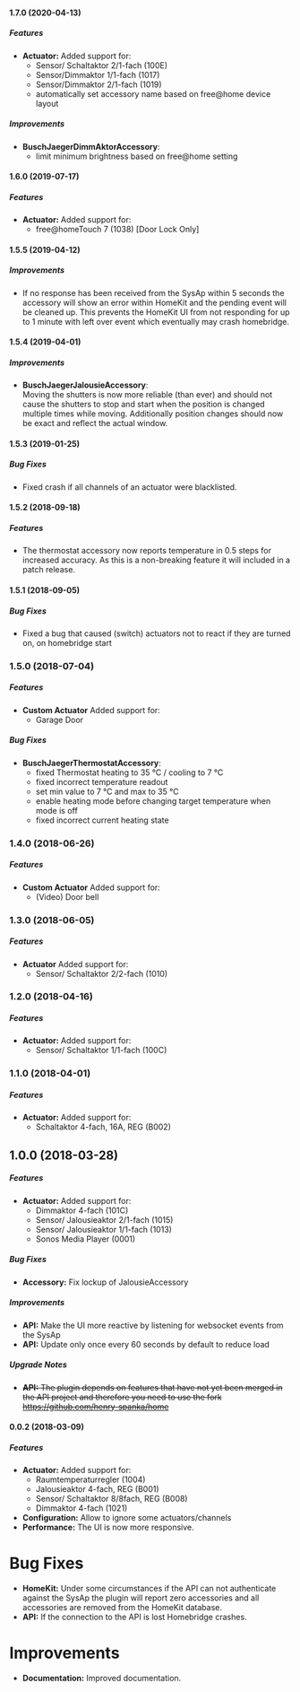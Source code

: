 #### 1.7.0 (2020-04-13)

##### Features

* **Actuator:** Added support for:
    - Sensor/ Schaltaktor 2/1-fach (100E)
    - Sensor/Dimmaktor 1/1-fach (1017)
    - Sensor/Dimmaktor 2/1-fach (1019)
    - automatically set accessory name based on free@home device layout

##### Improvements
* **BuschJaegerDimmAktorAccessory**:
    - limit minimum brightness based on free@home setting

#### 1.6.0 (2019-07-17)

##### Features

* **Actuator:** Added support for:
    - free@homeTouch 7 (1038) [Door Lock Only]

#### 1.5.5 (2019-04-12)

##### Improvements

* If no response has been received from the SysAp within 5 seconds the accessory will show an error within HomeKit and the pending event will be cleaned up. This prevents the HomeKit UI from not responding for up to 1 minute with left over event which eventually may crash homebridge.

#### 1.5.4 (2019-04-01)

##### Improvements

* **BuschJaegerJalousieAccessory**:  
    Moving the shutters is now more reliable (than ever) and should not cause the shutters to stop and start when the position is changed multiple times while moving. Additionally position changes should now be exact and reflect the actual window.

#### 1.5.3 (2019-01-25)

##### Bug Fixes

* Fixed crash if all channels of an actuator were blacklisted.

#### 1.5.2 (2018-09-18)

##### Features

* The thermostat accessory now reports temperature in 0.5 steps for increased accuracy.
As this is a non-breaking feature it will included in a patch release.

#### 1.5.1 (2018-09-05)

##### Bug Fixes

* Fixed a bug that caused (switch) actuators not to react if they are turned on,
on homebridge start

### 1.5.0 (2018-07-04)

##### Features

* **Custom Actuator** Added support for:
    - Garage Door

##### Bug Fixes
* **BuschJaegerThermostatAccessory**:
    - fixed Thermostat heating to 35 °C / cooling to 7 °C
    - fixed incorrect temperature readout
    - set min value to 7 °C and max to 35 °C
    - enable heating mode before changing target temperature when mode is off
    - fixed incorrect current heating state

### 1.4.0 (2018-06-26)

##### Features

* **Custom Actuator** Added support for:
    - (Video) Door bell

### 1.3.0 (2018-06-05)

##### Features


* **Actuator** Added support for:
    - Sensor/ Schaltaktor 2/2-fach (1010)

### 1.2.0 (2018-04-16)

##### Features

* **Actuator:** Added support for:
    - Sensor/ Schaltaktor 1/1-fach (100C)

### 1.1.0 (2018-04-01)

##### Features

* **Actuator:** Added support for:
    - Schaltaktor 4-fach, 16A, REG (B002)

## 1.0.0 (2018-03-28)

##### Features

* **Actuator:** Added support for:
    - Dimmaktor 4-fach (101C)
    - Sensor/ Jalousieaktor 2/1-fach (1015)
    - Sensor/ Jalousieaktor 1/1-fach (1013)
    - Sonos Media Player (0001)

##### Bug Fixes

* **Accessory:** Fix lockup of JalousieAccessory

##### Improvements

* **API:** Make the UI more reactive by listening for websocket events from the SysAp
* **API:** Update only once every 60 seconds by default to reduce load

##### Upgrade Notes
* ~~**API:** The plugin depends on features that have not yet been merged in the API project and therefore you need to use the fork https://github.com/henry-spanka/home~~

#### 0.0.2 (2018-03-09)

##### Features

* **Actuator:** Added support for:
    - Raumtemperaturregler (1004)
    - Jalousieaktor 4-fach, REG (B001)
    - Sensor/ Schaltaktor 8/8fach, REG (B008)
    - Dimmaktor 4-fach (1021)
* **Configuration:** Allow to ignore some actuators/channels
* **Performance:** The UI is now more responsive.

# Bug Fixes
* **HomeKit:** Under some circumstances if the API can not authenticate against the SysAp the plugin will report zero accessories and all accessories are removed from the HomeKit database.
* **API:** If the connection to the API is lost Homebridge crashes.

# Improvements
* **Documentation:** Improved documentation.
